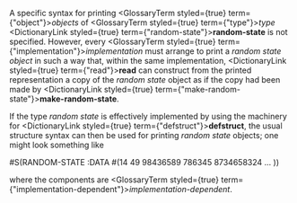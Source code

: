  



A specific syntax for printing <GlossaryTerm styled={true} term={"object"}><i>objects</i></GlossaryTerm> of <GlossaryTerm styled={true} term={"type"}><i>type</i></GlossaryTerm> <DictionaryLink styled={true} term={"random-state"}><b>random-state</b></DictionaryLink> is not specified. However, every <GlossaryTerm styled={true} term={"implementation"}><i>implementation</i></GlossaryTerm> must arrange to print a *random state object* in such a way that, within the same implementation, <DictionaryLink styled={true} term={"read"}><b>read</b></DictionaryLink> can construct from the printed representation a copy of the *random state* object as if the copy had been made by <DictionaryLink styled={true} term={"make-random-state"}><b>make-random-state</b></DictionaryLink>. 



If the type *random state* is effectively implemented by using the machinery for <DictionaryLink styled={true} term={"defstruct"}><b>defstruct</b></DictionaryLink>, the usual structure syntax can then be used for printing *random state* objects; one might look something like 



#S(RANDOM-STATE :DATA #(14 49 98436589 786345 8734658324 ... )) 



where the components are <GlossaryTerm styled={true} term={"implementation-dependent"}><i>implementation-dependent</i></GlossaryTerm>. 




